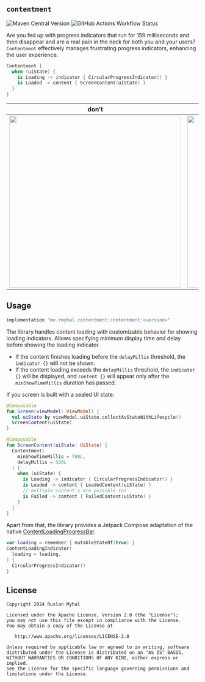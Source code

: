 ## `contentment`
![Maven Central Version](https://img.shields.io/maven-central/v/me.rmyhal.contentment/contentment?style=flat&logo=sonatype)
![GitHub Actions Workflow Status](https://img.shields.io/github/actions/workflow/status/rmyhal/contentment/checks.yml)

Are you fed up with progress indicators that run for 159 milliseconds and then disappear and are a real pain in the neck for both you and your users?
`Contentment` effectively manages frustrating progress indicators, enhancing the user experience.
```kotlin
Contentment {
  when (uiState) {
    is Loading -> indicator { CircularProgressIndicator() }
    is Loaded -> content { ScreenContent(uiState) }
  }
}
```

| don’t | do | do2 |
| ----- | -- | -- |
| <img height=450 src="https://github.com/rmyhal/contentment/assets/8909650/51e68728-b50e-445f-b102-dc42af053abf"/> | <img height=450 src="https://github.com/user-attachments/assets/a3787c53-e645-41cf-9dec-1a365d25ad37"/> | <img height=450 src="https://github.com/rmyhal/contentment/assets/8909650/2ab290aa-215e-4343-9161-12803a0677c0"/> |


## Usage

```groovy
implementation "me.rmyhal.contentment:contentment:<version>"
```

The library handles content loading with customizable behavior for showing loading indicators.
Allows specifying minimum display time and delay before showing the loading indicator.
* If the content finishes loading before the `delayMillis` threshold, the `indicator {}` will not be shown.
* If the content loading exceeds the `delayMillis` threshold, the `indicator {}` will be displayed, 
and `content {}` will appear only after the `minShowTimeMillis` duration has passed. 

If you screen is built with a sealed UI state: 
```kotlin
@Composable
fun Screen(viewModel: ViewModel) {
  val uiState by viewModel.uiState.collectAsStateWithLifecycle()
  ScreenContent(uiState)
}

@Composable
fun ScreenContent(uiState: UiState) {
  Contentment(
    minShowTimeMillis = 700L,
    delayMillis = 500L
  ) {
    when (uiState) {
      is Loading -> indicator { CircularProgressIndicator() }
      is Loaded -> content { LoadedContent(uiState) }
      // multiple content's are possible too
      is Failed -> content { FailedContent(uiState) }
    }
  }  
}
```

Apart from that, the library provides a Jetpack Compose adaptation of the native [ContentLoadingProgressBar](https://developer.android.com/reference/androidx/core/widget/ContentLoadingProgressBar).

```kotlin
var loading = remember { mutableStateOf(true) }
ContentLoadingIndicator(
  loading = loading,
) {
  CircularProgressIndicator()
}
```

## License 

```
Copyright 2024 Ruslan Myhal

Licensed under the Apache License, Version 2.0 (the "License");
you may not use this file except in compliance with the License.
You may obtain a copy of the License at

   http://www.apache.org/licenses/LICENSE-2.0

Unless required by applicable law or agreed to in writing, software
distributed under the License is distributed on an "AS IS" BASIS,
WITHOUT WARRANTIES OR CONDITIONS OF ANY KIND, either express or implied.
See the License for the specific language governing permissions and
limitations under the License.
```
